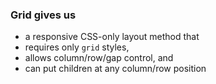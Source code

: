 ### Grid gives us
* a responsive CSS-only layout method that
* requires only `grid` styles,
* allows column/row/gap control, and
* can put children at any column/row position
